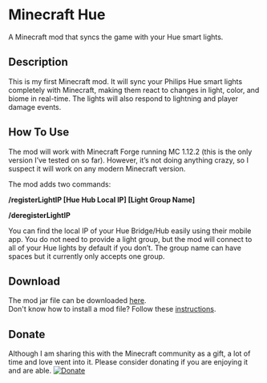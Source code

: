 # Minecraft Hue
A Minecraft mod that syncs the game with your Hue smart lights.

## Description
This is my first Minecraft mod. It will sync your Philips Hue smart lights completely with Minecraft, making them react to changes in light, color, and biome in real-time. The lights will also respond to lightning and player damage events. 

## How To Use
The mod will work with Minecraft Forge running MC 1.12.2 (this is the only version I’ve tested on so far). However, it’s not doing anything crazy, so I suspect it will work on any modern Minecraft version.

The mod adds two commands:

**/registerLightIP [Hue Hub Local IP] [Light Group Name]**

**/deregisterLightIP**

You can find the local IP of your Hue Bridge/Hub easily using their mobile app. You do not need to provide a light group, but the mod will connect to all of your Hue lights by default if you don’t. The group name can have spaces but it currently only accepts one group.

## Download
The mod jar file can be downloaded [here](http://www.mediafire.com/file/hr7akqe8fxlyvn9/minecraft-hue-1.0.jar/file).  
Don't know how to install a mod file? Follow these [instructions](https://www.minecraftmods.com/how-to-install-mods-for-minecraft-forge/).

## Donate
Although I am sharing this with the Minecraft community as a gift, a lot of time and love went into it. Please consider donating if you are enjoying it and are able. [![Donate](https://img.shields.io/badge/Donate-PayPal-green.svg)](https://www.paypal.me/derangedmango/5)
